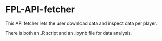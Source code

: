 # FPL-API-fetcher

This API fetcher lets the user download data and inspect data per player.

There is both an .R script and an .ipynb file for data analysis.
